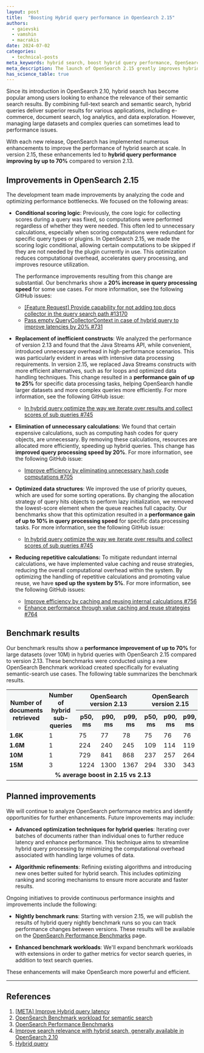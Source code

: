 ```yaml
---
layout: post
title:  "Boosting Hybrid query performance in OpenSearch 2.15"
authors:
  - gaievski
  - vamshin
  - macrakis
date: 2024-07-02
categories:
  - technical-posts
meta_keywords: hybrid search, boost hybrid query performance, OpenSearch 2.15, semantic search
meta_description: The launch of OpenSearch 2.15 greatly improves hybrid search with numerous enhancements that boost hybrid query performance by as much as 70% in comparison to version 2.13.
has_science_table: true
---
```

Since its introduction in OpenSearch 2.10, hybrid search has become popular among users looking to enhance the relevance of their semantic search results. By combining full-text search and semantic search, hybrid queries deliver superior results for various applications, including e-commerce, document search, log analytics, and data exploration. However, managing large datasets and complex queries can sometimes lead to performance issues.
<style>

.light-green-clr {
    background-color: #e3f8e3;
}

.bold {
    font-weight: 700;
}

.left {
    text-align: left;
}

.center {
    text-align: center;
}

table { 
    font-size: 16px; 
}

h3 {
    font-size: 22px;
}

th {
    background-color: #f5f7f7;
}​

</style>



With each new release, OpenSearch has implemented numerous enhancements to improve the performance of hybrid search at scale. In version 2.15, these enhancements led to **hybrid query performance improving by up to 70%** compared to version 2.13.

## Improvements in OpenSearch 2.15

The development team made improvements by analyzing the code and optimizing performance bottlenecks. We focused on the following areas:

- **Conditional scoring logic**: Previously, the core logic for collecting scores during a query was fixed, so computations were performed regardless of whether they were needed. This often led to unnecessary calculations, especially when scoring computations were redundant for specific query types or plugins. In OpenSearch 2.15, we made the scoring logic conditional, allowing certain computations to be skipped if they are not needed by the plugin currently in use. This optimization reduces computational overhead, accelerates query processing, and improves resource utilization. 

    The performance improvements resulting from this change are substantial. Our benchmarks show a **20% increase in query processing speed** for some use cases. For more information, see the following GitHub issues:
    - [[Feature Request] Provide capability for not adding top docs collector in the query search path #13170](https://github.com/opensearch-project/OpenSearch/issues/13170)
    - [Pass empty QueryCollectorContext in case of hybrid query to improve latencies by 20% #731](https://github.com/opensearch-project/neural-search/pull/731)

- **Replacement of inefficient constructs**: We analyzed the performance of version 2.13 and found that the Java Streams API, while convenient, introduced unnecessary overhead in high-performance scenarios. This was particularly evident in areas with intensive data processing requirements.
In version 2.15, we replaced Java Streams constructs with more efficient alternatives, such as for loops and optimized data handling techniques. This change resulted in a **performance gain of up to 25%** for specific data processing tasks, helping OpenSearch handle larger datasets and more complex queries more efficiently. For more information, see the following GitHub issue:
    - [In hybrid query optimize the way we iterate over results and collect scores of sub queries #745](https://github.com/opensearch-project/neural-search/issues/745)

- **Elimination of unnecessary calculations**: We found that certain expensive calculations, such as computing hash codes for query objects, are unnecessary. By removing these calculations, resources are allocated more efficiently, speeding up hybrid queries. This change has **improved query processing speed by 20%**. For more information, see the following GitHub issue:
    - [Improve efficiency by eliminating unnecessary hash code computations #705](https://github.com/opensearch-project/neural-search/issues/705)

- **Optimized data structures**: We improved the use of priority queues, which are used for some sorting operations. By changing the allocation strategy of query hits objects to perform lazy initialization, we removed the lowest-score element when the queue reaches full capacity. Our benchmarks show that this optimization resulted in a **performance gain of up to 10% in query processing speed** for specific data processing tasks. For more information, see the following GitHub issue:
    - [In hybrid query optimize the way we iterate over results and collect scores of sub queries #745](https://github.com/opensearch-project/neural-search/issues/745)

- **Reducing repetitive calculations:** To mitigate redundant internal calculations, we have implemented value caching and reuse strategies, reducing the overall computational overhead within the system. By optimizing the handling of repetitive calculations and promoting value reuse, we have **sped up the system by 5%**. For more information, see the following GitHub issues:
    - [Improve efficiency by caching and reusing internal calculations #756](https://github.com/opensearch-project/neural-search/issues/756)
    - [Enhance performance through value caching and reuse strategies #764](https://github.com/opensearch-project/neural-search/issues/764)

## Benchmark results

Our benchmark results show a **performance improvement of up to 70%** for large datasets (over 10M) in hybrid queries with OpenSearch 2.15 compared to version 2.13. These benchmarks were conducted using a new OpenSearch Benchmark workload created specifically for evaluating semantic-search use cases. The following table summarizes the benchmark results.

<table>
 <tr>
  <th rowspan=2>Number of documents retrieved</th>
  <th rowspan=2>Number of hybrid sub-queries</th>
  <th colspan=3>OpenSearch version 2.13</th>
  <th colspan=3>OpenSearch version 2.15</th>
  <th>Performance improvement</th>
 </tr>
  <tr>
  <th>p50, ms</th>
  <th>p90, ms</th>
  <th>p99, ms</th>
  <th>p50, ms</th>
  <th>p90, ms</th>
  <th>p99, ms</th>
  <th>%</th>
 </tr>
 <tr>
  <td class="left"><b>1.6K</b></td>
  <td>1</td>
  <td>75</td>
  <td>77</td>
  <td>78</td>
  <td>75</td>
  <td>76</td>
  <td>76</td>
  <td class="light-green-clr bold">1</td>
 </tr>
 <tr>
  <td class="left"><b>1.6M</b></td>
  <td>1</td>
  <td>224</td>
  <td>240</td>
  <td>245</td>
  <td>109</td>
  <td>114</td>
  <td>119</td>
  <td class="light-green-clr bold">52</td>
 </tr>
 <tr>
  <td class="left"><b>10M</b></td>
  <td>1</td>
  <td>729</td>
  <td>841</td>
  <td>868</td>
  <td>237</td>
  <td>257</td>
  <td>264</td>
  <td class="light-green-clr bold">70</td>
 </tr>
  <tr>
  <td class="left"><b>15M</b></td>
  <td>3</td>
  <td>1224</td>
  <td>1300</td>
  <td>1367</td>
  <td>294</td>
  <td>330</td>
  <td>343</td>
  <td class="light-green-clr bold">75</td>
 </tr>
 <tr>
  <td colspan=8 class="center bold">% average boost in 2.15 vs 2.13</td>
  <td class="light-green-clr bold">49</td>
 </tr>
</table>

## Planned improvements

We will continue to analyze OpenSearch performance metrics and identify opportunities for further enhancements. Future improvements may include:

- **Advanced optimization techniques for hybrid queries**: Iterating over batches of documents rather than individual ones to further reduce latency and enhance performance. This technique aims to streamline hybrid query processing by minimizing the computational overhead associated with handling large volumes of data.

- **Algorithmic refinements**: Refining existing algorithms and introducing new ones better suited for hybrid search. This includes optimizing ranking and scoring mechanisms to ensure more accurate and faster results.

Ongoing initiatives to provide continuous performance insights and improvements include the following:

- **Nightly benchmark runs**: Starting with version 2.15, we will publish the results of hybrid query nightly benchmark runs so you can track performance changes between versions. These results will be available on the [OpenSearch Performance Benchmarks](https://opensearch.org/benchmarks/) page.

- **Enhanced benchmark workloads**: We'll expand benchmark workloads with extensions in order to gather metrics for vector search queries, in addition to text search queries.

These enhancements will make OpenSearch more powerful and efficient.

---

## References

1. [[META] Improve Hybrid query latency](https://github.com/opensearch-project/neural-search/issues/704)
2. [OpenSearch Benchmark workload for semantic search](https://github.com/opensearch-project/opensearch-benchmark-workloads/tree/main/noaa_semantic_search)  
3. [OpenSearch Performance Benchmarks](https://opensearch.org/benchmarks/)
4. [Improve search relevance with hybrid search, generally available in OpenSearch 2.10](https://opensearch.org/blog/hybrid-search/)  
5. [Hybrid query](https://opensearch.org/docs/latest/query-dsl/compound/hybrid/)  
